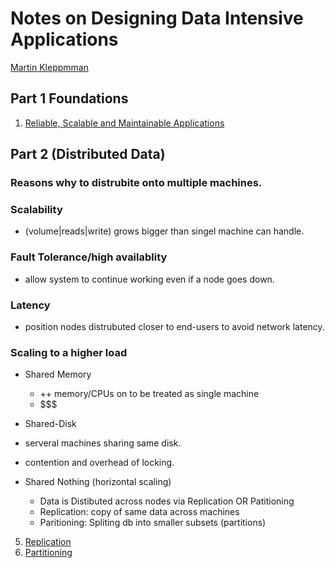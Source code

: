 # Notes on Designing Data Intensive Applications
[Martin Kleppmman](https://dataintensive.net/)
## Part 1 Foundations
1. [Reliable, Scalable and Maintainable Applications](./ch1.md)

## Part 2 (Distributed Data)
### Reasons why to distrubite onto multiple machines.
### Scalability
  - (volume|reads|write) grows bigger than singel machine can handle.
### Fault Tolerance/high availablity
  - allow system to continue working even if a node goes down.
### Latency
  - position nodes distrubuted closer to end-users to avoid network latency.

### Scaling to a higher load
  - Shared Memory
    - ++ memory/CPUs on to be treated as single machine
    - $$$
  - Shared-Disk
  - serveral machines sharing same disk.
  - contention and overhead of locking.

- Shared Nothing (horizontal scaling)
  - Data is Distibuted across nodes via Replication OR Patitioning
  - Replication: copy of same data across machines
  - Paritioning: Spliting db into smaller subsets (partitions)
5. [Replication](./ch5.md)
6. [Partitioning](./ch6.md)